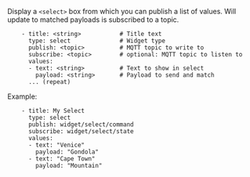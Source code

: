 Display a `<select>` box from which you can publish a list of values. Will update to matched payloads is subscribed to a topic.
```
    - title: <string>           # Title text
      type: select              # Widget type
      publish: <topic>          # MQTT topic to write to
      subscribe: <topic>        # optional: MQTT topic to listen to
      values:
      - text: <string>          # Text to show in select
        payload: <string>       # Payload to send and match
      ... (repeat)
```

Example:
```
    - title: My Select
      type: select
      publish: widget/select/command
      subscribe: widget/select/state
      values:
      - text: "Venice"
        payload: "Gondola"
      - text: "Cape Town"
        payload: "Mountain"
```
